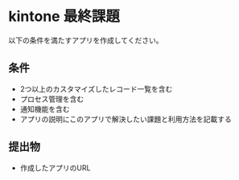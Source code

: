 # kintone 最終課題

以下の条件を満たすアプリを作成してください。

## 条件
- 2つ以上のカスタマイズしたレコード一覧を含む
- プロセス管理を含む
- 通知機能を含む
- アプリの説明にこのアプリで解決したい課題と利用方法を記載する

## 提出物
- 作成したアプリのURL
